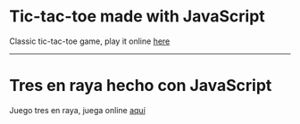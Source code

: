 # Tic-tac-toe made with JavaScript

Classic tic-tac-toe game, play it online [here](https://javier-machin.github.io/js-tic-tac-toe/)

----------------------------------------

# Tres en raya hecho con JavaScript

Juego tres en raya, juega online [aquí](https://javier-machin.github.io/js-tic-tac-toe/)
